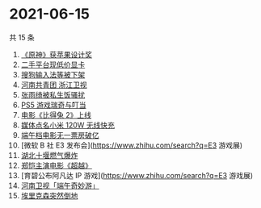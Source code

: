 # 2021-06-15

共 15 条

<!-- BEGIN ZHIHUSEARCH -->
<!-- 最后更新时间 Tue Jun 15 2021 19:07:02 GMT+0800 (China Standard Time) -->
1. [《原神》获苹果设计奖](https://www.zhihu.com/search?q=原神)
1. [二手平台现低价显卡](https://www.zhihu.com/search?q=显卡)
1. [搜狗输入法等被下架](https://www.zhihu.com/search?q=输入法下架)
1. [河南共青团 浙江卫视](https://www.zhihu.com/search?q=浙江卫视抄袭)
1. [张雨绮被私生饭骚扰](https://www.zhihu.com/search?q=张雨绮)
1. [PS5 游戏瑞奇与叮当](https://www.zhihu.com/search?q=瑞奇与叮当)
1. [电影《比得兔 2》上线](https://www.zhihu.com/search?q=比得兔2)
1. [媒体点名小米 120W 无线快充](https://www.zhihu.com/search?q=小米快充)
1. [端午档电影无一票房破亿](https://www.zhihu.com/search?q=端午档票房)
1. [微软 B 社 E3 发布会](https://www.zhihu.com/search?q=E3 游戏展)
1. [湖北十堰燃气爆炸](https://www.zhihu.com/search?q=十堰燃气爆炸)
1. [郑恺主演电影《超越》](https://www.zhihu.com/search?q=郑恺)
1. [育碧公布阿凡达 IP 游戏](https://www.zhihu.com/search?q=E3 游戏展)
1. [河南卫视「端午奇妙游」](https://www.zhihu.com/search?q=端午奇妙游)
1. [埃里克森突然倒地](https://www.zhihu.com/search?q=埃里克森)
<!-- END ZHIHUSEARCH -->

